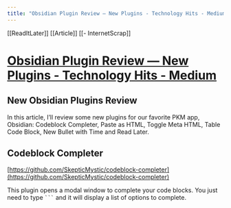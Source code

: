 ```yaml
---
title: "Obsidian Plugin Review — New Plugins - Technology Hits - Medium"
---
```


[[ReadItLater]] [[Article]] [[- InternetScrap]]

# [Obsidian Plugin Review — New Plugins - Technology Hits - Medium](https://medium.com/technology-hits/obsidian-plugin-review-new-plugins-6fdeb99bc39c)

## New Obsidian Plugins Review

In this article, I’ll review some new plugins for our favorite PKM app, Obsidian: Codeblock Completer, Paste as HTML, Toggle Meta HTML, Table Code Block, New Bullet with Time and Read Later.

## Codeblock Completer

[https://github.com/SkepticMystic/codeblock-completer](https://github.com/SkepticMystic/codeblock-completer)

This plugin opens a modal window to complete your code blocks. You just need to type ` ``` ` and it will display a list of options to complete.